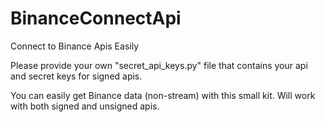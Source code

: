 # BinanceConnectApi
Connect to Binance Apis Easily

Please provide your own "secret_api_keys.py" file that contains your api and secret keys for signed apis.

You can easily get Binance data (non-stream) with this small kit. 
Will work with both signed and unsigned apis.
